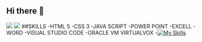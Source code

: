 ## Hi there 👋

<!--
**Jesusvercas/JesusVercas** is a ✨ _special_ ✨ repository because its `README.md` (this file) appears on your GitHub profile.

Here are some ideas to get you started:

- 🔭 I’m currently working on ...
- 🌱 I’m currently learning ...
- 👯 I’m looking to collaborate on ...
- 🤔 I’m looking for help with ...
- 💬 Ask me about ...
- 📫 How to reach me: ...
- 😄 Pronouns: ...
- ⚡ Fun fact: ...
-->
![](https://komarev.com/ghpvc/?username=JesusVercas)
![](https://komarev.com/ghpvc/?username=JesusVercas&color=green)
##SKILLS 
-HTML 5
-CSS 3
-JAVA SCRIPT 
-POWER POINT
-EXCELL
-WORD 
-VISUAL STUDIO CODE
-ORACLE VM VIRTUALVOX
-[![My Skills](https://skillicons.dev/icons?i=js,html,css,wasm)](https://skillicons.dev)
